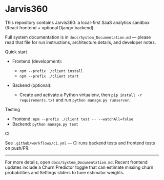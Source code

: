 # Jarvis360

This repository contains Jarvis360: a local-first SaaS analytics sandbox (React frontend + optional Django backend).

Full system documentation is in `docs/System_Documentation.md` — please read that file for run instructions, architecture details, and developer notes.

Quick start

- Frontend (development):
  - `npm --prefix ./client install`
  - `npm --prefix ./client start`

- Backend (optional):
  - Create and activate a Python virtualenv, then `pip install -r requirements.txt` and run `python manage.py runserver`.

Testing

- Frontend: `npm --prefix ./client test -- --watchAll=false`
- Backend: `python manage.py test`

CI

See `.github/workflows/ci.yml` — CI runs backend tests and frontend tests on push/PR.

---

For more details, open `docs/System_Documentation.md`. Recent frontend updates include a Churn Predictor toggle that can estimate missing churn probabilities and Settings sliders to tune estimator weights.
